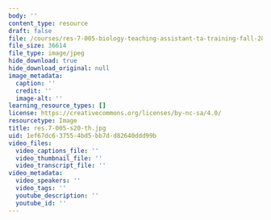 ```yaml
---
body: ''
content_type: resource
draft: false
file: /courses/res-7-005-biology-teaching-assistant-ta-training-fall-2021/res7-005-s20-th.jpg
file_size: 36614
file_type: image/jpeg
hide_download: true
hide_download_original: null
image_metadata:
  caption: ''
  credit: ''
  image-alt: ''
learning_resource_types: []
license: https://creativecommons.org/licenses/by-nc-sa/4.0/
resourcetype: Image
title: res.7-005-s20-th.jpg
uid: 1ef67dc6-3755-4bd5-bb7d-d82640ddd99b
video_files:
  video_captions_file: ''
  video_thumbnail_file: ''
  video_transcript_file: ''
video_metadata:
  video_speakers: ''
  video_tags: ''
  youtube_description: ''
  youtube_id: ''
---
```


